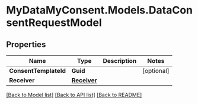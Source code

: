 # MyDataMyConsent.Models.DataConsentRequestModel

## Properties

Name | Type | Description | Notes
------------ | ------------- | ------------- | -------------
**ConsentTemplateId** | **Guid** |  | [optional] 
**Receiver** | [**Receiver**](Receiver.md) |  | 

[[Back to Model list]](../README.md#documentation-for-models) [[Back to API list]](../README.md#documentation-for-api-endpoints) [[Back to README]](../README.md)


